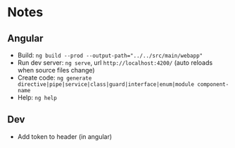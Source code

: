 # Notes

## Angular

- Build: `ng build --prod --output-path="../../src/main/webapp"`
- Run dev server: `ng serve`, url `http://localhost:4200/` (auto reloads when source files change)
- Create code: `ng generate directive|pipe|service|class|guard|interface|enum|module component-name`
- Help: `ng help`


## Dev
- Add token to header (in angular)